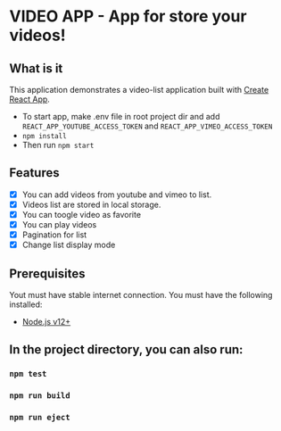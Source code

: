# VIDEO APP - App for store your videos!

## What is it

This application demonstrates a video-list application built with [Create React App](https://github.com/facebook/create-react-app).

- To start app, make .env file in root project dir and add `REACT_APP_YOUTUBE_ACCESS_TOKEN` and `REACT_APP_VIMEO_ACCESS_TOKEN`
- `npm install`
- Then run `npm start`

## Features

- [x] You can add videos from youtube and vimeo to list.
- [x] Videos list are stored in local storage.
- [x] You can toogle video as favorite
- [x] You can play videos
- [x] Pagination for list
- [x] Change list display mode

## Prerequisites

Yout must have stable internet connection.
You must have the following installed:

- [Node.js v12+](https://nodejs.org/en/download/)

## In the project directory, you can also run:

### `npm test`

### `npm run build`

### `npm run eject`
